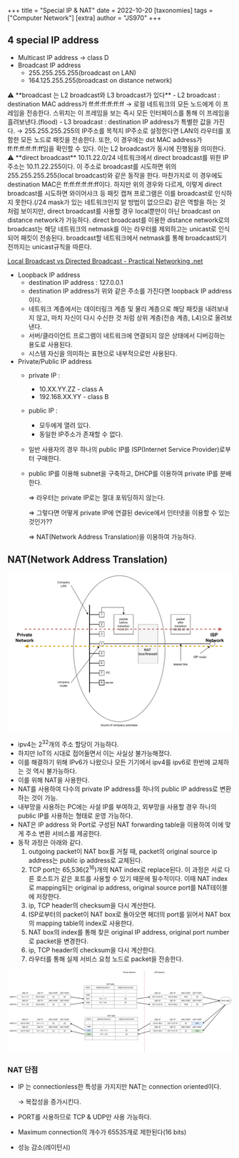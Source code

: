 +++
title = "Special IP & NAT"
date = 2022-10-20
[taxonomies]
tags = ["Computer Network"]
[extra]
author = "JS970"
+++
## 4 special IP address

- Multicast IP address → class D
- Broadcast IP address
    - 255.255.255.255(broadcast on LAN)
    - 164.125.255.255(broadcast on distance network)

<aside>
⚠️ **broadcast 는 L2 broadcast와 L3 broadcast가 있다**
- L2 broadcast : destination MAC address가 ff:ff:ff:ff:ff:ff
→ 로컬 네트워크의 모든 노드에게 이 프레임을 전송한다. 스위치는 이 프레임을 보는 즉시 모든 인터페이스를 통해 이 프레임을 흘려보낸다.(flood)
- L3 broadcast : destination IP address가 특별한 값을 가진다.
→ 255.255.255.255의 IP주소를 목적지 IP주소로 설정한다면 LAN의 라우터를 포함한 모든 노드로 패킷을 전송한다. 또한, 이 경우에는 dst MAC address가 ff:ff:ff:ff:ff:ff임을 확인할 수 있다. 이는 L2 broadcast가 동시에 진행됨을 의미한다.

</aside>

<aside>
⚠️ **direct broadcast**
10.11.22.0/24 네트워크에서 direct broadcast를 위한 IP 주소는 10.11.22.255이다.
이 주소로 broadcast를 시도하면 위의 255.255.255.255(local broadcast)와 같은 동작을 한다.
마찬가지로 이 경우에도 destination MAC은 ff:ff:ff:ff:ff:ff이다. 
하지만 위의 경우와 다르게, 이렇게 direct broadcast를 시도하면 와이어샤크 등 패킷 캡쳐 프로그램은 이를 broadcast로 인식하지 못한다.(/24 mask가 있는 네트워크인지 알 방법이 없으므로)
같은 역할을 하는 것 처럼 보이지만, direct broadcast를 사용할 경우 local뿐만이 아닌 broadcast on distance network가 가능하다.
direct broadcast를 이용한 distance network로의 broadcast는 해당 네트워크의 netmask를 아는 라우터를 제외하고는 unicast로 인식되어 패킷이 전송된다. broadcast할 네트워크에서 netmask를 통해 broadcast되기 전까지는 unicast규칙을 따른다.

</aside>

[Local Broadcast vs Directed Broadcast - Practical Networking .net](https://www.practicalnetworking.net/stand-alone/local-broadcast-vs-directed-broadcast/)

- Loopback IP address
    - destination IP address : 127.0.0.1
    - destination IP address가 위와 같은 주소를 가진다면 loopback IP address이다.
    - 네트워크 계층에서는 데이터링크 계층 및 물리 계층으로 해당 패킷을 내려보내지 않고, 마치 자신이 다시 수신한 것 처럼 상위 계층(전송 계층, L4)으로 올려보낸다.
    - 서버/클라이언트 프로그램이 네트워크에 연결되지 않은 상태에서 디버깅하는 용도로 사용된다.
    - 시스템 자신을 의미하는 표현으로 내부적으로만 사용된다.
- Private/Public IP address
    - private IP :
        - 10.XX.YY.ZZ - class A
        - 192.168.XX.YY - class B
    - public IP :
        - 모두에게 열려 있다.
        - 동일한 IP주소가 존재할 수 없다.
    - 일반 사용자의 경우 하나의 public IP를 ISP(Internet Service Provider)로부터 구매한다.
    - public IP를 이용해 subnet을 구축하고, DHCP를 이용하여 private IP를 분배한다.
        
         ⇒ 라우터는 private IP로는 절대 포워딩하지 않는다.
        
         ⇒ 그렇다면 어떻게 private IP에 연결된 device에서 인터넷을 이용할 수 있는 것인가??
        
         ⇒ NAT(Network Address Translation)을 이용하여 가능하다.
        

## NAT(Network Address Translation)

![Untitled](Special_IP&NAT/Untitled.png)

- ipv4는 $2^{32}$개의 주소 할당이 가능하다.
- 하지만 IoT의 시대로 접어들면서 이는 사실상 불가능해졌다.
- 이를 해결하기 위해 IPv6가 나왔으나 모든 기기에서 ipv4를 ipv6로 한번에 교체하는 것 역시 불가능하다.
- 이를 위해 NAT을 사용한다.
- NAT를 사용하여 다수의 private IP address를 하나의 public IP address로 변환하는 것이 가능.
- 내부망을 사용하는 PC에는 사설 IP를 부여하고, 외부망을 사용할 경우 하나의 public IP를 사용하는 형태로 운영 가능하다.
- NAT은 IP address 와 Port로 구성된 NAT forwarding table을 이용하여 이에 맞게 주소 변환 서비스를 제공한다.
- 동작 과정은 아래와 같다.
    1. outgoing packet이 NAT box를 거칠 때, packet의 original source ip address는 public ip address로 교체된다.
    2. TCP port는 65,536($2^{16}$)개의 NAT index로 replace된다. 이 과정은 서로 다른 호스트가 같은 포트를 사용할 수 있기 때문에 필수적이다. 이때 NAT index로 mapping되는 original ip address, original source port를 NAT테이블에 저장한다.
    3. ip, TCP header의 checksum을 다시 계산한다.
    4. ISP로부터의 packet이 NAT box로 돌아오면 헤더의 port를 읽어서 NAT box의 mapping table의 index로 사용한다.
    5. NAT box의 index를 통해 찾은 original IP address, original port number로 packet을 변경한다.
    6. ip, TCP header의 checksum을 다시 계산한다.
    7. 라우터를 통해 실제 서비스 요청 노드로 packet을 전송한다.

![Untitled](Special_IP&NAT/Untitled%201.png)

### NAT 단점

- IP 는 connectionless한 특성을 가지지만 NAT는 connection oriented이다.
    
    → 복잡성을 증가시킨다.
    
- PORT를 사용하므로 TCP & UDP만 사용 가능하다.
- Maximum connection의 개수가 65535개로 제한된다(16 bits)
- 성능 감소(레이턴시)